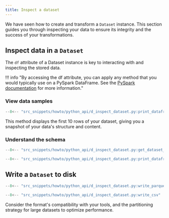 ```yaml
---
title: Inspect a dataset
---
```


We have seen how to create and transform a `Dataset` instance. This section guides you through inspecting your data to ensure its integrity and the success of your transformations.

## Inspect data in a `Dataset`

The `df` attribute of a Dataset instance is key to interacting with and inspecting the stored data.

!!! info "By accessing the df attribute, you can apply any method that you would typically use on a PySpark DataFrame. See the [PySpark documentation](https://spark.apache.org/docs/3.1.1/api/python/reference/pyspark.sql.html#dataframe-apis) for more information."

### View data samples

```python
--8<-- "src_snippets/howto/python_api/d_inspect_dataset.py:print_dataframe"
```

This method displays the first 10 rows of your dataset, giving you a snapshot of your data's structure and content.

### Understand the schema

```python
--8<-- "src_snippets/howto/python_api/d_inspect_dataset.py:get_dataset_schema"

--8<-- "src_snippets/howto/python_api/d_inspect_dataset.py:print_dataframe"
```

## Write a `Dataset` to disk

```python
--8<-- "src_snippets/howto/python_api/d_inspect_dataset.py:write_parquet"

--8<-- "src_snippets/howto/python_api/d_inspect_dataset.py:write_csv"
```

Consider the format's compatibility with your tools, and the partitioning strategy for large datasets to optimize performance.
